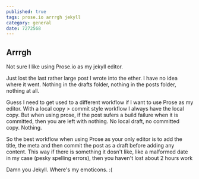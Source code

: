 ```yaml
---
published: true
tags: prose.io arrrgh jekyll
category: general
date: 7272568
---
```

## Arrrgh

Not sure I like using Prose.io as my jekyll editor.

Just lost the last rather large post I wrote into the ether. I have no idea where it went. Nothing in the drafts folder, nothing in the posts folder, nothing at all.

Guess I need to get used to a different workflow if I want to use Prose as my editor. With a local copy > commit style workflow I always have the local copy. But when using prose, if the post sufers a build failure when it is committed, then you are left with nothing. No local draft, no committed copy. Nothing. 

So the best workflow when using Prose as your only editor is to add the title, the meta and then commit the post as a draft before adding any content. This way if there is something it dosn't like, like a malformed date in my case (pesky spelling errors), then you haven't lost about 2 hours work

Damn you Jekyll. Where's my emoticons. :( 

